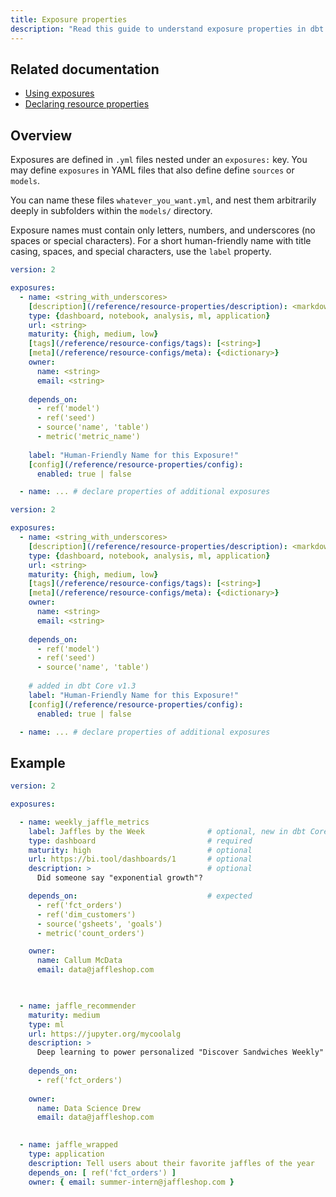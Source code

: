 ```yaml
---
title: Exposure properties
description: "Read this guide to understand exposure properties in dbt."
---
```


## Related documentation
- [Using exposures](/docs/build/exposures)
- [Declaring resource properties](/reference/configs-and-properties)

## Overview
Exposures are defined in `.yml` files nested under an `exposures:` key. You may define `exposures` in YAML files that also define define `sources` or `models`.

You can name these files `whatever_you_want.yml`, and nest them arbitrarily deeply in subfolders within the `models/` directory.

<VersionBlock firstVersion="1.3">

Exposure names must contain only letters, numbers, and underscores (no spaces or special characters). For a short human-friendly name with title casing, spaces, and special characters, use the `label` property.

</VersionBlock>

<VersionBlock firstVersion="1.4">

<File name='models/<filename>.yml'>

```yml
version: 2

exposures:
  - name: <string_with_underscores>
    [description](/reference/resource-properties/description): <markdown_string>
    type: {dashboard, notebook, analysis, ml, application}
    url: <string>
    maturity: {high, medium, low}
    [tags](/reference/resource-configs/tags): [<string>]
    [meta](/reference/resource-configs/meta): {<dictionary>}
    owner:
      name: <string>
      email: <string>
    
    depends_on:
      - ref('model')
      - ref('seed')
      - source('name', 'table')
      - metric('metric_name')
      
    label: "Human-Friendly Name for this Exposure!"
    [config](/reference/resource-properties/config):
      enabled: true | false

  - name: ... # declare properties of additional exposures
```
</File>

</VersionBlock>

<VersionBlock lastVersion="1.3">

<File name='models/<filename>.yml'>

```yml
version: 2

exposures:
  - name: <string_with_underscores>
    [description](/reference/resource-properties/description): <markdown_string>
    type: {dashboard, notebook, analysis, ml, application}
    url: <string>
    maturity: {high, medium, low}
    [tags](/reference/resource-configs/tags): [<string>]
    [meta](/reference/resource-configs/meta): {<dictionary>}
    owner:
      name: <string>
      email: <string>
    
    depends_on:
      - ref('model')
      - ref('seed')
      - source('name', 'table')
      
    # added in dbt Core v1.3
    label: "Human-Friendly Name for this Exposure!"
    [config](/reference/resource-properties/config):
      enabled: true | false

  - name: ... # declare properties of additional exposures
```
</File>

</VersionBlock>

## Example

<File name='models/jaffle/exposures.yml'>

```yaml
version: 2

exposures:

  - name: weekly_jaffle_metrics
    label: Jaffles by the Week              # optional, new in dbt Core v1.3
    type: dashboard                         # required
    maturity: high                          # optional
    url: https://bi.tool/dashboards/1       # optional
    description: >                          # optional
      Did someone say "exponential growth"?

    depends_on:                             # expected
      - ref('fct_orders')
      - ref('dim_customers')
      - source('gsheets', 'goals')
      - metric('count_orders')

    owner:
      name: Callum McData
      email: data@jaffleshop.com


      
  - name: jaffle_recommender
    maturity: medium
    type: ml
    url: https://jupyter.org/mycoolalg
    description: >
      Deep learning to power personalized "Discover Sandwiches Weekly"
    
    depends_on:
      - ref('fct_orders')
      
    owner:
      name: Data Science Drew
      email: data@jaffleshop.com

      
  - name: jaffle_wrapped
    type: application
    description: Tell users about their favorite jaffles of the year
    depends_on: [ ref('fct_orders') ]
    owner: { email: summer-intern@jaffleshop.com }
```

</File>
